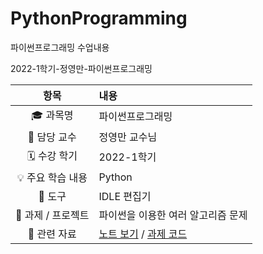 # PythonProgramming
파이썬프로그래밍 수업내용

2022-1학기-정영만-파이썬프로그래밍

| 항목 | 내용 |
|:----:|:-----|
| 🎓 과목명 | 파이썬프로그래밍 |
| 🏫 담당 교수 | 정영만 교수님 |
| 🗓️ 수강 학기 | 2022-1학기 |
| 💡 주요 학습 내용 | Python |
| 🧰 도구 | IDLE 편집기 |
| 🧩 과제 / 프로젝트 | 파이썬을 이용한 여러 알고리즘 문제 |
| 🔗 관련 자료 | [노트 보기](./notes/README.md) / [과제 코드](./assignments/) |
